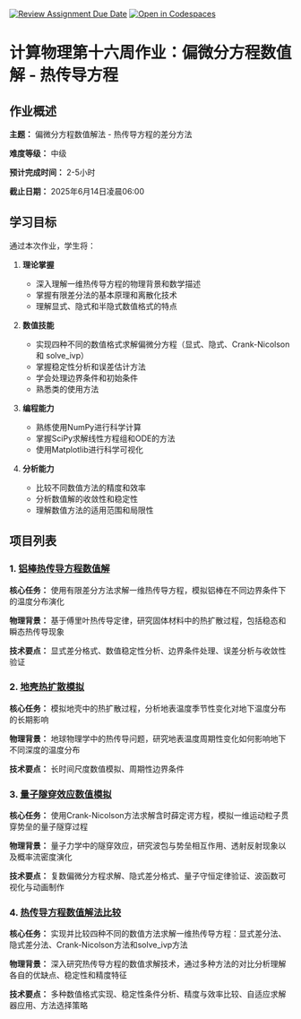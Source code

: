 [![Review Assignment Due Date](https://classroom.github.com/assets/deadline-readme-button-22041afd0340ce965d47ae6ef1cefeee28c7c493a6346c4f15d667ab976d596c.svg)](https://classroom.github.com/a/02YXnTX3)
[![Open in Codespaces](https://classroom.github.com/assets/launch-codespace-2972f46106e565e64193e422d61a12cf1da4916b45550586e14ef0a7c637dd04.svg)](https://classroom.github.com/open-in-codespaces?assignment_repo_id=19749986)
# 计算物理第十六周作业：偏微分方程数值解 - 热传导方程

## 作业概述

**主题：** 偏微分方程数值解法 - 热传导方程的差分方法

**难度等级：** 中级

**预计完成时间：** 2-5小时

**截止日期：** 2025年6月14日凌晨06:00

## 学习目标

通过本次作业，学生将：

1. **理论掌握**
   - 深入理解一维热传导方程的物理背景和数学描述
   - 掌握有限差分法的基本原理和离散化技术
   - 理解显式、隐式和半隐式数值格式的特点

2. **数值技能**
   - 实现四种不同的数值格式求解偏微分方程（显式、隐式、Crank-Nicolson 和 solve_ivp）
   - 掌握稳定性分析和误差估计方法
   - 学会处理边界条件和初始条件
   - 熟悉类的使用方法

3. **编程能力**
   - 熟练使用NumPy进行科学计算
   - 掌握SciPy求解线性方程组和ODE的方法
   - 使用Matplotlib进行科学可视化

4. **分析能力**
   - 比较不同数值方法的精度和效率
   - 分析数值解的收敛性和稳定性
   - 理解数值方法的适用范围和局限性

## 项目列表

### 1. [铝棒热传导方程数值解](./PROJECT_1_HEAT_DIFFUSION/项目说明.md)

**核心任务：** 使用有限差分方法求解一维热传导方程，模拟铝棒在不同边界条件下的温度分布演化

**物理背景：** 基于傅里叶热传导定律，研究固体材料中的热扩散过程，包括稳态和瞬态热传导现象

**技术要点：** 显式差分格式、数值稳定性分析、边界条件处理、误差分析与收敛性验证

### 2. [地壳热扩散模拟](./PROJECT_2_EARTH_CRUST_DIFFUSION/项目说明.md)

**核心任务：** 模拟地壳中的热扩散过程，分析地表温度季节性变化对地下温度分布的长期影响

**物理背景：** 地球物理学中的热传导问题，研究地表温度周期性变化如何影响地下不同深度的温度分布

**技术要点：** 长时间尺度数值模拟、周期性边界条件

### 3. [量子隧穿效应数值模拟](./PROJECT_3_QUANTUM_TUNNELING/项目说明.md)

**核心任务：** 使用Crank-Nicolson方法求解含时薛定谔方程，模拟一维运动粒子贯穿势垒的量子隧穿过程

**物理背景：** 量子力学中的隧穿效应，研究波包与势垒相互作用、透射反射现象以及概率流密度演化

**技术要点：** 复数偏微分方程求解、隐式差分格式、量子守恒定律验证、波函数可视化与动画制作

### 4. [热传导方程数值解法比较](./PROJECT_4_HEAT_EQUATION_METHODS/项目说明.md)

**核心任务：** 实现并比较四种不同的数值方法求解一维热传导方程：显式差分法、隐式差分法、Crank-Nicolson方法和solve_ivp方法

**物理背景：** 深入研究热传导方程的数值求解技术，通过多种方法的对比分析理解各自的优缺点、稳定性和精度特征

**技术要点：** 多种数值格式实现、稳定性条件分析、精度与效率比较、自适应求解器应用、方法选择策略



